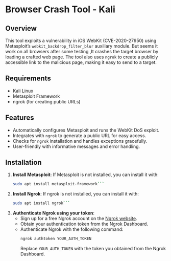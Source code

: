 # Browser Crash Tool - Kali

## Overview

This tool exploits a vulnerability in iOS WebKit (CVE-2020-27950) using Metasploit’s `webkit_backdrop_filter_blur` auxiliary module. But seems it work on all browsers after some testing ,It crashes the target browser by loading a crafted web page. The tool also uses `ngrok` to create a publicly accessible link to the malicious page, making it easy to send to a target.

## Requirements

- Kali Linux
- Metasploit Framework
- ngrok (for creating public URLs)

## Features

- Automatically configures Metasploit and runs the WebKit DoS exploit.
- Integrates with `ngrok` to generate a public URL for easy access.
- Checks for `ngrok` installation and handles exceptions gracefully.
- User-friendly with informative messages and error handling.

## Installation

1. **Install Metasploit**: If Metasploit is not installed, you can install it with:
   ```bash
   sudo apt install metasploit-framework```
2. **Install Ngrok**: If ngrok is not installed, you can install it with:
   ```bash
   sudo apt install ngrok```

3. **Authenticate Ngrok using your token**:
   - Sign up for a free Ngrok account on the [Ngrok website](https://ngrok.com).
   - Obtain your authentication token from the Ngrok Dashboard.
   - Authenticate Ngrok with the following command:
     ```bash
     ngrok authtoken YOUR_AUTH_TOKEN
     ```
     Replace `YOUR_AUTH_TOKEN` with the token you obtained from the Ngrok Dashboard.
